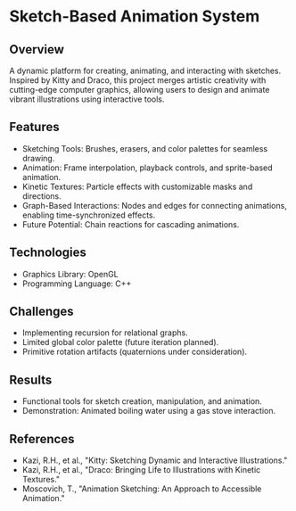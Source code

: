 # Sketch-Based Animation System

## Overview
A dynamic platform for creating, animating, and interacting with sketches. Inspired by Kitty and Draco, this project merges artistic creativity with cutting-edge computer graphics, allowing users to design and animate vibrant illustrations using interactive tools.

## Features
* Sketching Tools: Brushes, erasers, and color palettes for seamless drawing.
* Animation: Frame interpolation, playback controls, and sprite-based animation.
* Kinetic Textures: Particle effects with customizable masks and directions.
* Graph-Based Interactions: Nodes and edges for connecting animations, enabling time-synchronized effects.
* Future Potential: Chain reactions for cascading animations.

## Technologies
* Graphics Library: OpenGL
* Programming Language: C++

## Challenges
* Implementing recursion for relational graphs.
* Limited global color palette (future iteration planned).
* Primitive rotation artifacts (quaternions under consideration).

## Results
* Functional tools for sketch creation, manipulation, and animation.
* Demonstration: Animated boiling water using a gas stove interaction.

## References
* Kazi, R.H., et al., "Kitty: Sketching Dynamic and Interactive Illustrations."
* Kazi, R.H., et al., "Draco: Bringing Life to Illustrations with Kinetic Textures."
* Moscovich, T., "Animation Sketching: An Approach to Accessible Animation."

